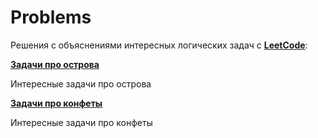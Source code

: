 # Problems

Решения с объяснениями интересных логических задач с **[LeetCode](https://leetcode.com/svfed1980/)**:

**[Задачи про острова](https://github.com/fediukov/problems_with_islands)**

Интересные задачи про острова

**[Задачи про конфеты](https://github.com/fediukov/problems_with_candies)**

Интересные задачи про конфеты
